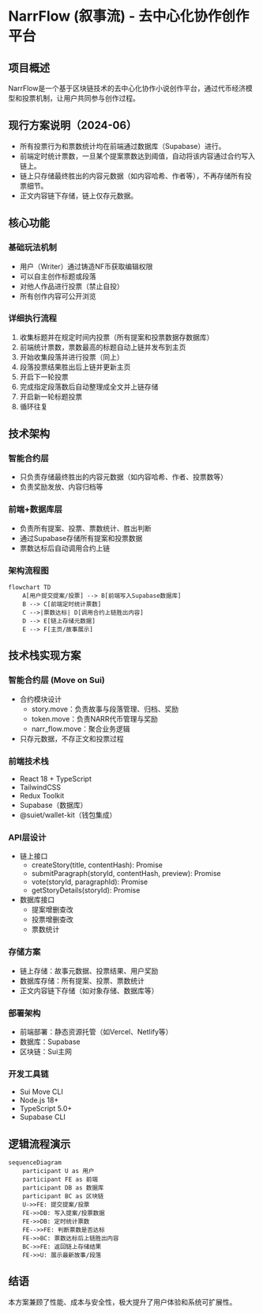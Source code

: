 # NarrFlow (叙事流) - 去中心化协作创作平台

## 项目概述
NarrFlow是一个基于区块链技术的去中心化协作小说创作平台，通过代币经济模型和投票机制，让用户共同参与创作过程。

## 现行方案说明（2024-06）
- 所有投票行为和票数统计均在前端通过数据库（Supabase）进行。
- 前端定时统计票数，一旦某个提案票数达到阈值，自动将该内容通过合约写入链上。
- 链上只存储最终胜出的内容元数据（如内容哈希、作者等），不再存储所有投票细节。
- 正文内容链下存储，链上仅存元数据。

## 核心功能
### 基础玩法机制
- 用户（Writer）通过铸造NF币获取编辑权限
- 可以自主创作标题或段落
- 对他人作品进行投票（禁止自投）
- 所有创作内容可公开浏览

### 详细执行流程
1. 收集标题并在规定时间内投票（所有提案和投票数据存数据库）
2. 前端统计票数，票数最高的标题自动上链并发布到主页
3. 开始收集段落并进行投票（同上）
4. 段落投票结果胜出后上链并更新主页
5. 开启下一轮投票
6. 完成指定段落数后自动整理成全文并上链存储
7. 开启新一轮标题投票
8. 循环往复

## 技术架构

### 智能合约层
- 只负责存储最终胜出的内容元数据（如内容哈希、作者、投票数等）
- 负责奖励发放、内容归档等

### 前端+数据库层
- 负责所有提案、投票、票数统计、胜出判断
- 通过Supabase存储所有提案和投票数据
- 票数达标后自动调用合约上链

### 架构流程图
```mermaid
flowchart TD
    A[用户提交提案/投票] --> B[前端写入Supabase数据库]
    B --> C[前端定时统计票数]
    C -->|票数达标| D[调用合约上链胜出内容]
    D --> E[链上存储元数据]
    E --> F[主页/故事展示]
```

## 技术栈实现方案

### 智能合约层 (Move on Sui)
- 合约模块设计
  - story.move：负责故事与段落管理、归档、奖励
  - token.move：负责NARR代币管理与奖励
  - narr_flow.move：聚合业务逻辑
- 只存元数据，不存正文和投票过程

### 前端技术栈
- React 18 + TypeScript
- TailwindCSS
- Redux Toolkit
- Supabase（数据库）
- @suiet/wallet-kit（钱包集成）

### API层设计
- 链上接口
  - createStory(title, contentHash): Promise<string>
  - submitParagraph(storyId, contentHash, preview): Promise<void>
  - vote(storyId, paragraphId): Promise<void>
  - getStoryDetails(storyId): Promise<StoryDetails>
- 数据库接口
  - 提案增删查改
  - 投票增删查改
  - 票数统计

### 存储方案
- 链上存储：故事元数据、投票结果、用户奖励
- 数据库存储：所有提案、投票、票数统计
- 正文内容链下存储（如对象存储、数据库等）

### 部署架构
- 前端部署：静态资源托管（如Vercel、Netlify等）
- 数据库：Supabase
- 区块链：Sui主网

### 开发工具链
- Sui Move CLI
- Node.js 18+
- TypeScript 5.0+
- Supabase CLI

## 逻辑流程演示
```mermaid
sequenceDiagram
    participant U as 用户
    participant FE as 前端
    participant DB as 数据库
    participant BC as 区块链
    U->>FE: 提交提案/投票
    FE->>DB: 写入提案/投票数据
    FE->>DB: 定时统计票数
    FE-->>FE: 判断票数是否达标
    FE->>BC: 票数达标后上链胜出内容
    BC->>FE: 返回链上存储结果
    FE->>U: 展示最新故事/段落
```

## 结语
本方案兼顾了性能、成本与安全性，极大提升了用户体验和系统可扩展性。